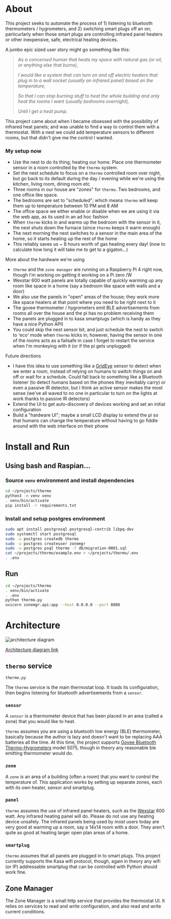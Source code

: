 # About
This project seeks to automate the process of 1) listening to bluetooth thermometers / hygrometers, and 2)
switching smart plugs off an on; particurlarly when those smart plugs are controlling infrared panel heaters
or other inexpensive, safe, electrical heating devices.

A jumbo epic sized user story might go something like this:

> *As a concerned human that heats my space with natural gas (or oil, or anything else that burns),*
> 
> *I would like a system that can turn on and off electric heaters that plug in to a wall socket (usually an infrared panel) based on the temperature,*
> 
> *So that I can stop burning stuff to heat the whole building and only heat the rooms I want (usually bedrooms overnight),*
> 
> *Until I get a heat pump.*

This project came about when I became obsessed with the possibility of infrared heat panels; and was unable to find a way to control them with a thermostat. With a nest we could add temperature sensors to different rooms, but that didn't give me the control I wanted.

### My setup now

 - Use the nest to do its thing; heating our home. Place one thermometer sensor in a room controlled by the `thermo` system.
 - Set the nest schedule to focus on a `thermo` controlled room over night, but go back to its default during the day / evening while we're using the kitchen, living room, dining room etc
 - Three rooms in our house are "zones" for `thermo`. Two bedrooms, and one office like space.
 - The bedrooms are set to "scheduled"; which means `thermo` will keep them up to temperature between 10 PM and 8 AM
 - The office space we either enable or disable when we are using it via the web app, as its used in an ad hoc fashion
 - When `thermo` kicks in and warms up the bedroom with the sensor in it, the nest shuts down the furnace (since `thermo` keeps it warm enough)
 - The next morning the nest switches to a sensor in the main area of the home, so it starts heating up the rest of the home
 - This reliably saves us ~ 8 hours worth of gas heating every day! (now to calculate how long it will take me to get to a gigaton...)

More about the hardware we're using
 - `thermo` and the `zone manager` are running on a Raspberry Pi 4 right now, though I'm working on getting it working on a Pi zero /W
 - Wexstar 600 watt panels are totally capable of quickly warming up any room like space in a home (say a bedroom like space with walls and a door)
 - We also use the panels in "open" areas of the house; they work more like space heaters at that point where you need to be right next to it
 - The govee thermometer / hygrometers emit BLE advertisements from rooms all over the house and the pi has no problem receiving them
 - The panels are plugged in to kasa smartplugs (which is handy as they have a nice Python API)
 - You could skip the nest sensor bit, and just schedule the nest to switch to 'eco' mode when `thermo` kicks in; however, having the sensor in one of the rooms acts as a failsafe in case I forget to restart the service when I'm monkeying with it (or if the pi gets unplugged)

Future directions
 - I have this idea to use something like a [GridEye](https://industrial.panasonic.com/ww/products/pt/grid-eye) sensor to detect when we enter a room, instead of relying on humans to switch things on and off or wait for a schedule. Could fall back to something like a Bluetooth listener (to detect humans based on the phones they inevitably carry) or even a passive IR detector, but I think an active sensor makes the most sense (we've all waved to no one in particular to turn on the lights at work thanks to passive IR detectors)
 - Extend the UI to get auto-discovery of devices working and set an initial configuration 
 - Build a "hardware UI"; maybe a small LCD display to extend the pi so that humans can change the temperature without having to go fiddle around with the web interface on their phone

# Install and Run

## Using bash and Raspian...

### Source `venv` environment and install dependencies
```bash
cd ~/projects/thermo
python3 -m venv venv
. venv/bin/activate
pip install -r requirements.txt
```

### Install and setup postgres environment
```bash
sudo apt install postgresql postgresql-contrib libpq-dev
sudo systemctl start postgresql
sudo -u postgres createdb thermo
sudo -u postgres createuser zonemgr
sudo -u postgres psql thermo -f db/migration-0001.sql
cat ~/projects/thermo/example.env > ~/projects/thermo/.env
. .env
```

## Run
```bash
cd ~/projects/thermo
. venv/bin/activate
. .env
python thermo.py
uvicorn zonemgr.api:app --host 0.0.0.0 --port 8888
```

# Architecture

![architecture diagram](https://drive.google.com/uc?id=1Ou8uG74sjDqD0kGYJg5DkD5vumICnveZ)


[Architecture diagram link](https://docs.google.com/drawings/d/1zKq6OufqpD5Jf-5vY8Ynvn4B3upaHokV5EIA2D_sQYk/edit?usp=sharing)

## `thermo` service

*`thermo.py`*

The `thermo` service is the main thermostat loop. It loads its configuration, then begins listening for bluetooth advertisements from a `sensor`.

### `sensor`

A `sensor` is a thermometer device that has been placed in an area (called a zone) that you would like to heat.

`thermo` assumes you are using a bluetooth low energy (BLE) thermometer, basically because the author is lazy and doesn't want to be replacing AAA batteries all the time.  At this time, the project supports [Govee Bluetooth Thermo-Hygrometers](https://ca.govee.com/collections/thermo-hydrometer/products/govee-bluetooth-thermo-hygrometer) model 5075, though in theory any reasonable ble emitting thermometer would do.  

### `zone`

A `zone` is an area of a building (often a room) that you want to control the temperature of. This application works by setting up separate zones, each with its own heater, sensor and smartplug.

### `panel`

`thermo` assumes the use of infrared panel heaters, such as the [Wexstar](https://www.wexstar.com/infrared-heaters) 600 watt. Any infrared heating panel will do. Please do not use any heating device unsafely. The infrared panels being used by most users today are very good at warming up a *room*, say a 14x14 room with a door. They aren't quite as good at heating larger open plan areas of a home.

### `smartplug`

`thermo` assumes that all panels are plugged in to smart plugs. This project currently supports the Kasa wifi protocol, though, again in theory any wifi (or IP) addressable smartplug that can be controlled with Python should work fine.

## Zone Manager

The Zone Manager is a small http service that provides the thermostat UI. It relies on services to read and write configuration, and also read and write current conditions. 
